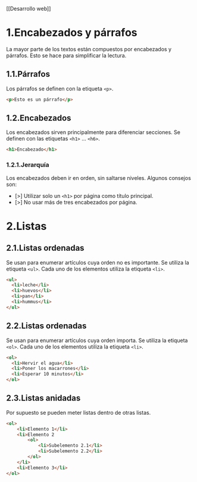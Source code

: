 [[Desarrollo web]]

# 1.Encabezados y párrafos
La mayor parte de los textos están compuestos por encabezados y párrafos. Esto se hace para simplificar la lectura. 

## 1.1.Párrafos
Los párrafos se definen con la etiqueta `<p>`.

```html
<p>Esto es un párrafo</p>
```

## 1.2.Encabezados
Los encabezados sirven principalmente para diferenciar secciones. Se definen con las etiquetas `<h1>` ... `<h6>`.

```html
<h1>Encabezado</h1>
```

### 1.2.1.Jerarquía
Los encabezados deben ir en orden, sin saltarse niveles. Algunos consejos son:
+ [>] Utilizar solo un `<h1>` por página como título principal.
+ [>] No usar más de tres encabezados por página.

# 2.Listas
## 2.1.Listas ordenadas
Se usan para enumerar artículos cuya orden no es importante. Se utiliza la etiqueta `<ul>`. Cada uno de los elementos utiliza la etiqueta `<li>`.

```html
<ul>
  <li>leche</li>
  <li>huevos</li>
  <li>pan</li>
  <li>hummus</li>
</ul>
```

## 2.2.Listas ordenadas
Se usan para enumerar artículos cuya orden importa. Se utiliza la etiqueta `<ol>`. Cada uno de los elementos utiliza la etiqueta `<li>`.

```html
<ol>
  <li>Hervir el agua</li>
  <li>Poner los macarrones</li>
  <li>Esperar 10 minutos</li>
</ol>
```

## 2.3.Listas anidadas
Por supuesto se pueden meter listas dentro de otras listas.

```html
<ol>
    <li>Elemento 1</li>
    <li>Elemento 2
        <ol>
            <li>Subelemento 2.1</li>
            <li>Subelemento 2.2</li>
        </ol>
    </li>
    <li>Elemento 3</li>
</ol>
```

